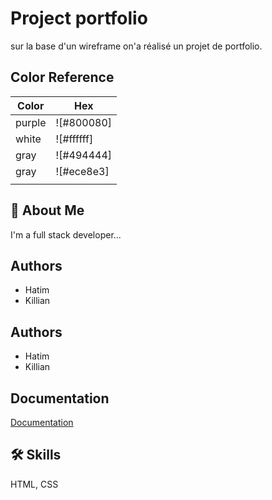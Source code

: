 # Project portfolio

sur la base d'un wireframe on'a réalisé un projet de portfolio.

## Color Reference

| Color             | Hex                                                                |
| ----------------- | ------------------|
| purple            |    ![#800080]     |
| white             |    ![#ffffff]     |
| gray              |    ![#494444]     |
| gray              |    ![#ece8e3]     |
|                   |                   |

## 🚀 About Me
I'm a full stack developer...

## Authors

- Hatim
- Killian 

## Authors

- Hatim
- Killian 

## Documentation

[Documentation](https://tailwindcss.com/)

## 🛠 Skills

 HTML, CSS

